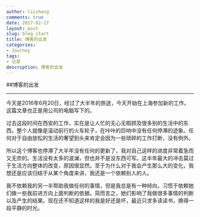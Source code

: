 ```yaml
---
author: lizzhang
comments: true
date: 2017-02-17
layout: post
slug: blog_start
title: 博客的出发
categories:
- Journey
tags:
- 记录
description: 博客的出发
---
```


##博客的出发

----------
今天是2016年6月20日，经过了大半年的旅途，今天开始在上海参加新的工作。这篇文章也正是用公司的电脑写下的。

过去这段时间在西安的工作，实在是让人忙的无心无暇顾及很多别的生活中的东西。整个人就像是滚动前行的火车轮子，在咔咔的巨响中没有任何停滞的迹象。任何对于自由放松的生活的奢望到头来肯定会因为一些琐碎的工作打断，没有例外。

所以这个博客也停滞了大半年没有任何的更新了，我对自己这样的进度非常着急而又无奈的。生活没有太多的波澜，但也并不是没东西可写。这半年最大的冲击莫过于生活方向整体的改变，原因很显然。至于为什么对于我会产生那么大的变化，我想还是应该归结于从某个角度来讲，我还是一个依赖别人的人。

我不依赖我的另一半帮助我做任何的事情，但是我总是有一种倾向，习惯于依赖她们做一些我前进方向上面判断的依据。简而言之，她们影响了我做很多事情的判断以及产生的结果。现在还不知道这样的我是好还是坏，最近只求多读读书，换得一段平静的时光。
